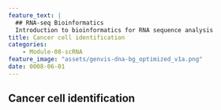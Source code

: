 ```yaml
---
feature_text: |
  ## RNA-seq Bioinformatics
  Introduction to bioinformatics for RNA sequence analysis
title: Cancer cell identification
categories:
    - Module-08-scRNA
feature_image: "assets/genvis-dna-bg_optimized_v1a.png"
date: 0008-06-01
---
```


## Cancer cell identification

